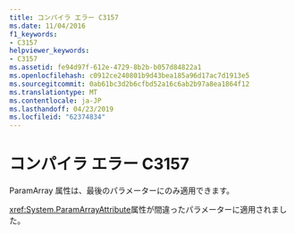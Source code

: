 ```yaml
---
title: コンパイラ エラー C3157
ms.date: 11/04/2016
f1_keywords:
- C3157
helpviewer_keywords:
- C3157
ms.assetid: fe94d97f-612e-4729-8b2b-b057d84822a1
ms.openlocfilehash: c0912ce240801b9d43bea185a96d17ac7d1913e5
ms.sourcegitcommit: 0ab61bc3d2b6cfbd52a16c6ab2b97a8ea1864f12
ms.translationtype: MT
ms.contentlocale: ja-JP
ms.lasthandoff: 04/23/2019
ms.locfileid: "62374834"
---
```

# <a name="compiler-error-c3157"></a>コンパイラ エラー C3157

ParamArray 属性は、最後のパラメーターにのみ適用できます。

<xref:System.ParamArrayAttribute>属性が間違ったパラメーターに適用されました。